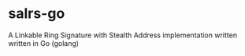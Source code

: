 # salrs-go
A Linkable Ring Signature with Stealth Address implementation written written in Go (golang)
